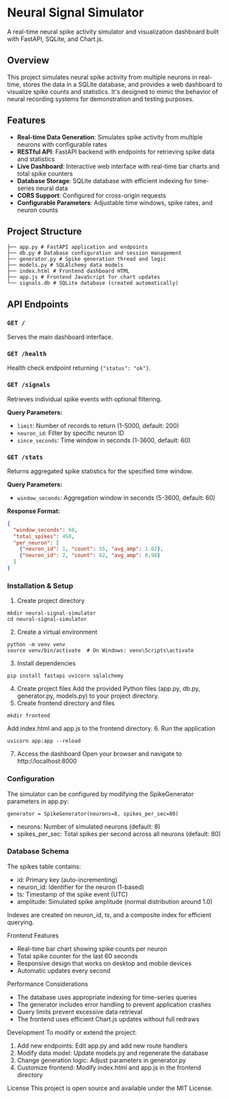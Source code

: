 # Neural Signal Simulator

A real-time neural spike activity simulator and visualization dashboard built with FastAPI, SQLite, and Chart.js.

## Overview

This project simulates neural spike activity from multiple neurons in real-time, stores the data in a SQLite database, and provides a web dashboard to visualize spike counts and statistics. It's designed to mimic the behavior of neural recording systems for demonstration and testing purposes.

## Features

- **Real-time Data Generation**: Simulates spike activity from multiple neurons with configurable rates
- **RESTful API**: FastAPI backend with endpoints for retrieving spike data and statistics
- **Live Dashboard**: Interactive web interface with real-time bar charts and total spike counters
- **Database Storage**: SQLite database with efficient indexing for time-series neural data
- **CORS Support**: Configured for cross-origin requests
- **Configurable Parameters**: Adjustable time windows, spike rates, and neuron counts

## Project Structure
```
├── app.py # FastAPI application and endpoints
├── db.py # Database configuration and session management
├── generator.py # Spike generation thread and logic
├── models.py # SQLAlchemy data models
├── index.html # Frontend dashboard HTML
├── app.js # Frontend JavaScript for chart updates
└── signals.db # SQLite database (created automatically)
```

## API Endpoints

### `GET /`
Serves the main dashboard interface.

### `GET /health`
Health check endpoint returning `{"status": "ok"}`.

### `GET /signals`
Retrieves individual spike events with optional filtering.

**Query Parameters:**
- `limit`: Number of records to return (1-5000, default: 200)
- `neuron_id`: Filter by specific neuron ID
- `since_seconds`: Time window in seconds (1-3600, default: 60)

### `GET /stats`
Returns aggregated spike statistics for the specified time window.

**Query Parameters:**
- `window_seconds`: Aggregation window in seconds (5-3600, default: 60)

**Response Format:**
```json
{
  "window_seconds": 60,
  "total_spikes": 450,
  "per_neuron": [
    {"neuron_id": 1, "count": 55, "avg_amp": 1.02},
    {"neuron_id": 2, "count": 62, "avg_amp": 0.98}
  ]
}
```

### Installation & Setup
1. Create project directory
```
mkdir neural-signal-simulator
cd neural-signal-simulator
```
2. Create a virtual environment
```
python -m venv venv
source venv/bin/activate  # On Windows: venv\Scripts\activate
```
3. Install dependencies
```
pip install fastapi uvicorn sqlalchemy
```
4. Create project files
Add the provided Python files (app.py, db.py, generator.py, models.py) to your project directory.
5. Create frontend directory and files
```
mkdir frontend
```
Add index.html and app.js to the frontend directory.
6. Run the application
```
uvicorn app:app --reload
```
7. Access the dashboard
Open your browser and navigate to http://localhost:8000

### Configuration
The simulator can be configured by modifying the SpikeGenerator parameters in app.py:
```
generator = SpikeGenerator(neurons=8, spikes_per_sec=80)
```
- neurons: Number of simulated neurons (default: 8)
- spikes_per_sec: Total spikes per second across all neurons (default: 80)

### Database Schema
The spikes table contains:
- id: Primary key (auto-incrementing)
- neuron_id: Identifier for the neuron (1-based)
- ts: Timestamp of the spike event (UTC)
- amplitude: Simulated spike amplitude (normal distribution around 1.0)

Indexes are created on neuron_id, ts, and a composite index for efficient querying.

Frontend Features
- Real-time bar chart showing spike counts per neuron
- Total spike counter for the last 60 seconds
- Responsive design that works on desktop and mobile devices
- Automatic updates every second

Performance Considerations
- The database uses appropriate indexing for time-series queries
- The generator includes error handling to prevent application crashes
- Query limits prevent excessive data retrieval
- The frontend uses efficient Chart.js updates without full redraws

Development
To modify or extend the project:
1. Add new endpoints: Edit app.py and add new route handlers
2. Modify data model: Update models.py and regenerate the database
3. Change generation logic: Adjust parameters in generator.py
4. Customize frontend: Modify index.html and app.js in the frontend directory

License
This project is open source and available under the MIT License.
